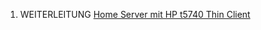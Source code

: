 1.  WEITERLEITUNG [Home Server mit HP t5740 Thin
    Client](Home_Server_mit_HP_t5740_Thin_Client "wikilink")